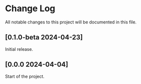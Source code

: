 # Change Log

All notable changes to this project will be documented in this file.

## [0.1.0-beta 2024-04-23]

Initial release.

## [0.0.0 2024-04-04]

Start of the project.
